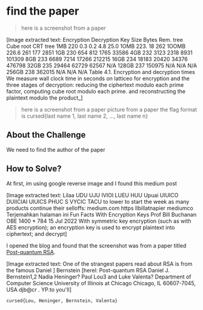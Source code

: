 # find the paper
> here is a screenshot from a paper


[Image extracted text: Encryption
Decryption
Key Size
Bytes
Rem. tree
Cube root
CRT tree
1MB
220
0.3
0.2
4.8
25.0
1OMB
223.
18
262
1OOMB
226.6
261
177
2851
1GB
230
654
812
1765
33586
4GB
232
3123
2318
8931
101309
8GB
233
6689
7214
17266
212215
16GB
234
18183
20420
34376
476798
32GB
235
29464
62729
62567
N/A
128GB
237
150975
N/A
N/A
N/A
256GB
238
362015
N/A
N/A
N/A
Table
4.1. Encryption
and
decryption
times
We
measure wall
clock time in
seconds
on latticeo for
encryption and the three stages of decryption: reducing the
ciphertext modulo each prime factor, computing
cube root modulo each prime. and
reconstructing the plaintext modulo the product_]


> here is a screenshot from a paper picture from a paper the flag format is cursed{last name 1, last name 2, ..., last name n}

## About the Challenge
We need to find the author of the paper

## How to Solve?
At first, im using google reverse image and I found this medium post


[Image extracted text: Lilaa
UDU
UJU
IVIOI
LUEU
HUU
Upuai
UlUICO
DUIICIAI
UlUICS
PHUC S
VYCIC
TACU
to lower to start the week as many products continue their selloffs:
medium.com
https Ilbillatnapier mediumco
Terjemahkan halaman ini
Fun Facts With Encryption Keys
Prof Bill Buchanan OBE
1400 * 784
15 Jul 2022
With symmetric key encryption (such as with AES encryption);
an
encryption key is used to encrypt plaintext into ciphertext; and decrypt]


I opened the blog and found that the screenshot was from a paper titled [Post-quantum RSA](https://cr.yp.to/papers/pqrsa-20170419.pdf).


[Image extracted text: One of the strangest papers
read about RSA is from the famous Daniel ]
Bernstein [herel:
Post-quantum RSA
Daniel J. Bernstein1,2
Nadia Heninger?
Paul Lou3
and Luke Valenta?
Department of Computer Science
University of Illinois at Chicago
Chicago, IL 60607-7045, USA
djb@cr . YP.to
you'Il]


```
cursed{Lou, Heninger, Bernstein, Valenta}
```